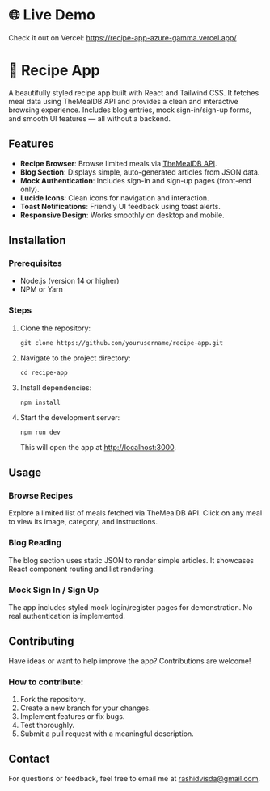<!DOCTYPE html>
<html lang="en">
<head>
  <meta charset="UTF-8" />
  <meta name="viewport" content="width=device-width, initial-scale=1.0" />
</head>
<body>
  <h1>🌐 Live Demo</h1>
  <p>Check it out on Vercel: <a href="https://recipe-app-azure-gamma.vercel.app/" target="_blank">https://recipe-app-azure-gamma.vercel.app/</a></p>
  <h1>🍳 Recipe App</h1>
  <p>A beautifully styled recipe app built with React and Tailwind CSS. It fetches meal data using TheMealDB API and provides a clean and interactive browsing experience. Includes blog entries, mock sign-in/sign-up forms, and smooth UI features — all without a backend.</p>
  <h2>Features</h2>
  <ul>
    <li><strong>Recipe Browser</strong>: Browse limited meals via <a href="https://www.themealdb.com/" target="_blank">TheMealDB API</a>.</li>
    <li><strong>Blog Section</strong>: Displays simple, auto-generated articles from JSON data.</li>
    <li><strong>Mock Authentication</strong>: Includes sign-in and sign-up pages (front-end only).</li>
    <li><strong>Lucide Icons</strong>: Clean icons for navigation and interaction.</li>
    <li><strong>Toast Notifications</strong>: Friendly UI feedback using toast alerts.</li>
    <li><strong>Responsive Design</strong>: Works smoothly on desktop and mobile.</li>
  </ul>
  <h2>Installation</h2>
  <h3>Prerequisites</h3>
  <ul>
    <li>Node.js (version 14 or higher)</li>
    <li>NPM or Yarn</li>
  </ul>
  <h3>Steps</h3>
  <ol>
    <li>Clone the repository:
      <pre><code>git clone https://github.com/yourusername/recipe-app.git</code></pre>
    </li>
    <li>Navigate to the project directory:
      <pre><code>cd recipe-app</code></pre>
    </li>
    <li>Install dependencies:
      <pre><code>npm install</code></pre>
    </li>
    <li>Start the development server:
      <pre><code>npm run dev</code></pre>
      <p>This will open the app at <a href="http://localhost:3000" target="_blank">http://localhost:3000</a>.</p>
    </li>
  </ol>
  <h2>Usage</h2>
  <h3>Browse Recipes</h3>
  <p>Explore a limited list of meals fetched via TheMealDB API. Click on any meal to view its image, category, and instructions.</p>
  <h3>Blog Reading</h3>
  <p>The blog section uses static JSON to render simple articles. It showcases React component routing and list rendering.</p>
  <h3>Mock Sign In / Sign Up</h3>
  <p>The app includes styled mock login/register pages for demonstration. No real authentication is implemented.</p>
  <h2>Contributing</h2>
  <p>Have ideas or want to help improve the app? Contributions are welcome!</p>
  <h3>How to contribute:</h3>
  <ol>
    <li>Fork the repository.</li>
    <li>Create a new branch for your changes.</li>
    <li>Implement features or fix bugs.</li>
    <li>Test thoroughly.</li>
    <li>Submit a pull request with a meaningful description.</li>
  </ol>
  <h2>Contact</h2>
  <p>For questions or feedback, feel free to email me at <a href="mailto:rashidvisda@gmail.com">rashidvisda@gmail.com</a>.</p>
</body>
</html>
